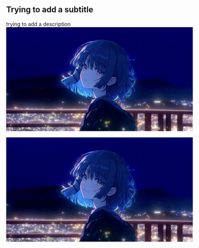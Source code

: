 ## **Trying to add a subtitle**

trying to add a description
![trying to add an image](https://github.com/Kellyouo93z/kellyouo93z.github.io/blob/4867c9b7c870b5d2a35099fe4447a549c806ce31/IMG_7794.jpg)

![trying to add an image](https://github.com/Kellyouo93z/kellyouo93z.github.io/raw/main/IMG_7794.jpg)
